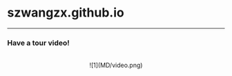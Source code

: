 <h1>szwangzx.github.io</h1>

<hr>
<h3>Have a tour video!</h3>
<div style="text-align: center;">
<br>
![1](MD/video.png)
<br>
</div>
